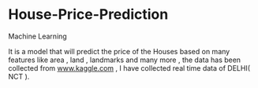# House-Price-Prediction
Machine Learning

It is a model that will predict the price of the Houses based on many features like area , land , landmarks and many more , the data has been collected from www.kaggle.com , I have collected real time data of DELHI( NCT ). 
